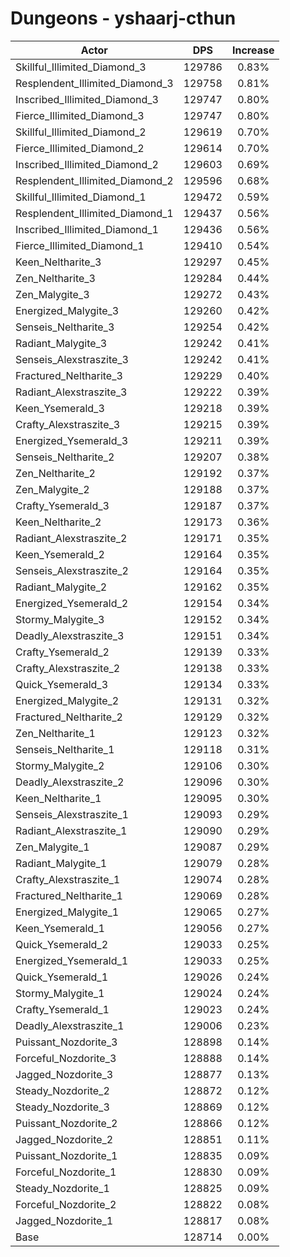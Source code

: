 # Dungeons - yshaarj-cthun
| Actor | DPS | Increase |
|---|:---:|:---:|
|Skillful_Illimited_Diamond_3|129786|0.83%|
|Resplendent_Illimited_Diamond_3|129758|0.81%|
|Inscribed_Illimited_Diamond_3|129747|0.80%|
|Fierce_Illimited_Diamond_3|129747|0.80%|
|Skillful_Illimited_Diamond_2|129619|0.70%|
|Fierce_Illimited_Diamond_2|129614|0.70%|
|Inscribed_Illimited_Diamond_2|129603|0.69%|
|Resplendent_Illimited_Diamond_2|129596|0.68%|
|Skillful_Illimited_Diamond_1|129472|0.59%|
|Resplendent_Illimited_Diamond_1|129437|0.56%|
|Inscribed_Illimited_Diamond_1|129436|0.56%|
|Fierce_Illimited_Diamond_1|129410|0.54%|
|Keen_Neltharite_3|129297|0.45%|
|Zen_Neltharite_3|129284|0.44%|
|Zen_Malygite_3|129272|0.43%|
|Energized_Malygite_3|129260|0.42%|
|Senseis_Neltharite_3|129254|0.42%|
|Radiant_Malygite_3|129242|0.41%|
|Senseis_Alexstraszite_3|129242|0.41%|
|Fractured_Neltharite_3|129229|0.40%|
|Radiant_Alexstraszite_3|129222|0.39%|
|Keen_Ysemerald_3|129218|0.39%|
|Crafty_Alexstraszite_3|129215|0.39%|
|Energized_Ysemerald_3|129211|0.39%|
|Senseis_Neltharite_2|129207|0.38%|
|Zen_Neltharite_2|129192|0.37%|
|Zen_Malygite_2|129188|0.37%|
|Crafty_Ysemerald_3|129187|0.37%|
|Keen_Neltharite_2|129173|0.36%|
|Radiant_Alexstraszite_2|129171|0.35%|
|Keen_Ysemerald_2|129164|0.35%|
|Senseis_Alexstraszite_2|129164|0.35%|
|Radiant_Malygite_2|129162|0.35%|
|Energized_Ysemerald_2|129154|0.34%|
|Stormy_Malygite_3|129152|0.34%|
|Deadly_Alexstraszite_3|129151|0.34%|
|Crafty_Ysemerald_2|129139|0.33%|
|Crafty_Alexstraszite_2|129138|0.33%|
|Quick_Ysemerald_3|129134|0.33%|
|Energized_Malygite_2|129131|0.32%|
|Fractured_Neltharite_2|129129|0.32%|
|Zen_Neltharite_1|129123|0.32%|
|Senseis_Neltharite_1|129118|0.31%|
|Stormy_Malygite_2|129106|0.30%|
|Deadly_Alexstraszite_2|129096|0.30%|
|Keen_Neltharite_1|129095|0.30%|
|Senseis_Alexstraszite_1|129093|0.29%|
|Radiant_Alexstraszite_1|129090|0.29%|
|Zen_Malygite_1|129087|0.29%|
|Radiant_Malygite_1|129079|0.28%|
|Crafty_Alexstraszite_1|129074|0.28%|
|Fractured_Neltharite_1|129069|0.28%|
|Energized_Malygite_1|129065|0.27%|
|Keen_Ysemerald_1|129056|0.27%|
|Quick_Ysemerald_2|129033|0.25%|
|Energized_Ysemerald_1|129033|0.25%|
|Quick_Ysemerald_1|129026|0.24%|
|Stormy_Malygite_1|129024|0.24%|
|Crafty_Ysemerald_1|129023|0.24%|
|Deadly_Alexstraszite_1|129006|0.23%|
|Puissant_Nozdorite_3|128898|0.14%|
|Forceful_Nozdorite_3|128888|0.14%|
|Jagged_Nozdorite_3|128877|0.13%|
|Steady_Nozdorite_2|128872|0.12%|
|Steady_Nozdorite_3|128869|0.12%|
|Puissant_Nozdorite_2|128866|0.12%|
|Jagged_Nozdorite_2|128851|0.11%|
|Puissant_Nozdorite_1|128835|0.09%|
|Forceful_Nozdorite_1|128830|0.09%|
|Steady_Nozdorite_1|128825|0.09%|
|Forceful_Nozdorite_2|128822|0.08%|
|Jagged_Nozdorite_1|128817|0.08%|
|Base|128714|0.00%|
